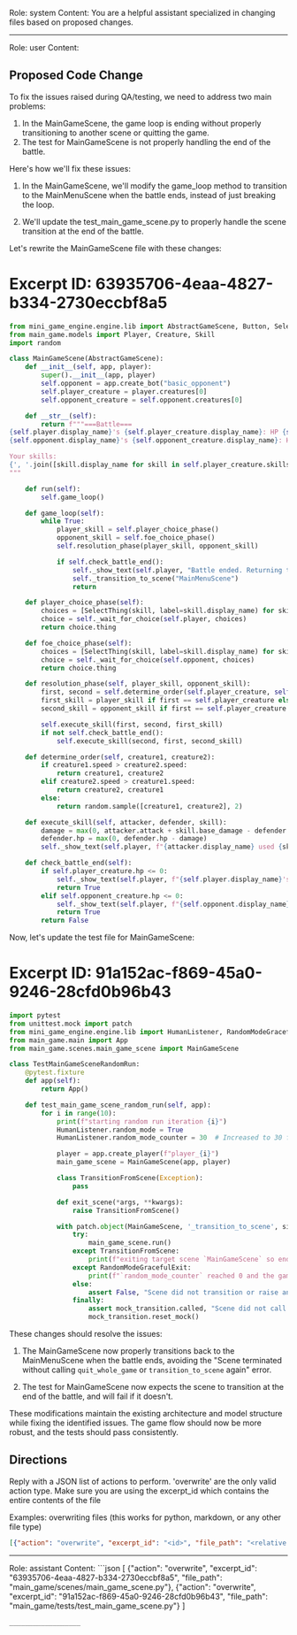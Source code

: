 Role: system
Content: You are a helpful assistant specialized in changing files based on proposed changes.
__________________
Role: user
Content: 
## Proposed Code Change
To fix the issues raised during QA/testing, we need to address two main problems:

1. In the MainGameScene, the game loop is ending without properly transitioning to another scene or quitting the game.
2. The test for MainGameScene is not properly handling the end of the battle.

Here's how we'll fix these issues:

1. In the MainGameScene, we'll modify the game_loop method to transition to the MainMenuScene when the battle ends, instead of just breaking the loop.

2. We'll update the test_main_game_scene.py to properly handle the scene transition at the end of the battle.

Let's rewrite the MainGameScene file with these changes:

# Excerpt ID: 63935706-4eaa-4827-b334-2730eccbf8a5
```python main_game/scenes/main_game_scene.py
from mini_game_engine.engine.lib import AbstractGameScene, Button, SelectThing
from main_game.models import Player, Creature, Skill
import random

class MainGameScene(AbstractGameScene):
    def __init__(self, app, player):
        super().__init__(app, player)
        self.opponent = app.create_bot("basic_opponent")
        self.player_creature = player.creatures[0]
        self.opponent_creature = self.opponent.creatures[0]

    def __str__(self):
        return f"""===Battle===
{self.player.display_name}'s {self.player_creature.display_name}: HP {self.player_creature.hp}/{self.player_creature.max_hp}
{self.opponent.display_name}'s {self.opponent_creature.display_name}: HP {self.opponent_creature.hp}/{self.opponent_creature.max_hp}

Your skills:
{', '.join([skill.display_name for skill in self.player_creature.skills])}
"""

    def run(self):
        self.game_loop()

    def game_loop(self):
        while True:
            player_skill = self.player_choice_phase()
            opponent_skill = self.foe_choice_phase()
            self.resolution_phase(player_skill, opponent_skill)

            if self.check_battle_end():
                self._show_text(self.player, "Battle ended. Returning to main menu.")
                self._transition_to_scene("MainMenuScene")
                return

    def player_choice_phase(self):
        choices = [SelectThing(skill, label=skill.display_name) for skill in self.player_creature.skills]
        choice = self._wait_for_choice(self.player, choices)
        return choice.thing

    def foe_choice_phase(self):
        choices = [SelectThing(skill, label=skill.display_name) for skill in self.opponent_creature.skills]
        choice = self._wait_for_choice(self.opponent, choices)
        return choice.thing

    def resolution_phase(self, player_skill, opponent_skill):
        first, second = self.determine_order(self.player_creature, self.opponent_creature)
        first_skill = player_skill if first == self.player_creature else opponent_skill
        second_skill = opponent_skill if first == self.player_creature else player_skill

        self.execute_skill(first, second, first_skill)
        if not self.check_battle_end():
            self.execute_skill(second, first, second_skill)

    def determine_order(self, creature1, creature2):
        if creature1.speed > creature2.speed:
            return creature1, creature2
        elif creature2.speed > creature1.speed:
            return creature2, creature1
        else:
            return random.sample([creature1, creature2], 2)

    def execute_skill(self, attacker, defender, skill):
        damage = max(0, attacker.attack + skill.base_damage - defender.defense)
        defender.hp = max(0, defender.hp - damage)
        self._show_text(self.player, f"{attacker.display_name} used {skill.display_name} and dealt {damage} damage to {defender.display_name}!")

    def check_battle_end(self):
        if self.player_creature.hp <= 0:
            self._show_text(self.player, f"{self.player.display_name}'s {self.player_creature.display_name} fainted. You lose!")
            return True
        elif self.opponent_creature.hp <= 0:
            self._show_text(self.player, f"{self.opponent.display_name}'s {self.opponent_creature.display_name} fainted. You win!")
            return True
        return False
```

Now, let's update the test file for MainGameScene:

# Excerpt ID: 91a152ac-f869-45a0-9246-28cfd0b96b43
```python main_game/tests/test_main_game_scene.py
import pytest
from unittest.mock import patch
from mini_game_engine.engine.lib import HumanListener, RandomModeGracefulExit
from main_game.main import App
from main_game.scenes.main_game_scene import MainGameScene

class TestMainGameSceneRandomRun:
    @pytest.fixture
    def app(self):
        return App()

    def test_main_game_scene_random_run(self, app):
        for i in range(10):
            print(f"starting random run iteration {i}")
            HumanListener.random_mode = True
            HumanListener.random_mode_counter = 30  # Increased to 30 for more complex scene

            player = app.create_player(f"player_{i}")
            main_game_scene = MainGameScene(app, player)

            class TransitionFromScene(Exception):
                pass

            def exit_scene(*args, **kwargs):
                raise TransitionFromScene()

            with patch.object(MainGameScene, '_transition_to_scene', side_effect=exit_scene) as mock_transition:
                try:
                    main_game_scene.run()
                except TransitionFromScene:
                    print(f"exiting target scene `MainGameScene` so ending run {i}")
                except RandomModeGracefulExit:
                    print(f"`random_mode_counter` reached 0 and the game did not crash. Ending run {i} gracefully")
                else:
                    assert False, "Scene did not transition or raise an exception as expected"
                finally:
                    assert mock_transition.called, "Scene did not call _transition_to_scene"
                    mock_transition.reset_mock()
```

These changes should resolve the issues:

1. The MainGameScene now properly transitions back to the MainMenuScene when the battle ends, avoiding the "Scene terminated without calling `quit_whole_game` or `transition_to_scene` again" error.

2. The test for MainGameScene now expects the scene to transition at the end of the battle, and will fail if it doesn't.

These modifications maintain the existing architecture and model structure while fixing the identified issues. The game flow should now be more robust, and the tests should pass consistently.

## Directions
Reply with a JSON list of actions to perform. 'overwrite' are the only valid action type. 
Make sure you are using the excerpt_id which contains the entire contents of the file

Examples:
overwriting files (this works for python, markdown, or any other file type)
```json output_example1
[{"action": "overwrite", "excerpt_id": "<id>", "file_path": "<relative file path>"}]
```

__________________
Role: assistant
Content: ```json
[
    {"action": "overwrite", "excerpt_id": "63935706-4eaa-4827-b334-2730eccbf8a5", "file_path": "main_game/scenes/main_game_scene.py"},
    {"action": "overwrite", "excerpt_id": "91a152ac-f869-45a0-9246-28cfd0b96b43", "file_path": "main_game/tests/test_main_game_scene.py"}
]
```
__________________

